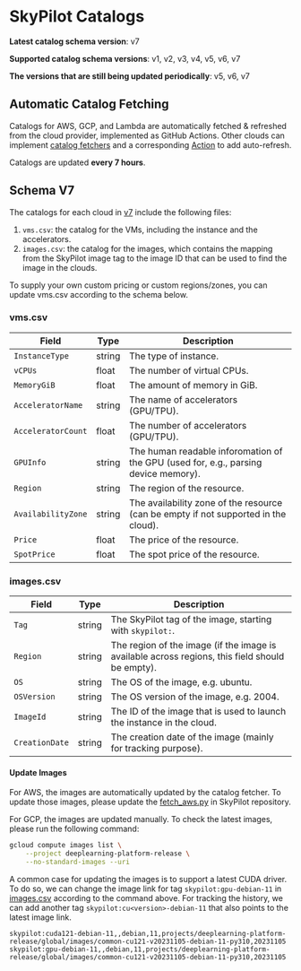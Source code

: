 # SkyPilot Catalogs

**Latest catalog schema version**: v7

**Supported catalog schema versions**: v1, v2, v3, v4, v5, v6, v7

**The versions that are still being updated periodically**: v5, v6, v7

## Automatic Catalog Fetching

Catalogs for AWS, GCP, and Lambda are automatically fetched & refreshed from the cloud provider, implemented as GitHub Actions. Other clouds can implement [catalog fetchers](https://github.com/skypilot-org/skypilot/tree/master/sky/catalog/data_fetchers) and a corresponding [Action](./.github/workflows/) to add auto-refresh.

Catalogs are updated **every 7 hours**.



## Schema V7

The catalogs for each cloud in [v7](./catalogs/v7) include the following files:
1. `vms.csv`: the catalog for the VMs, including the instance and the accelerators.
2. `images.csv`: the catalog for the images, which contains the mapping from the SkyPilot image tag to the image ID that can be used to find the image in the clouds. 

To supply your own custom pricing or custom regions/zones, you can update vms.csv according to the schema below.

### vms.csv

| Field | Type | Description |
| ----- | ---- | ----------- |
| `InstanceType` | string | The type of instance. |
| `vCPUs` | float | The number of virtual CPUs. |
| `MemoryGiB` | float | The amount of memory in GiB. |
| `AcceleratorName` | string | The name of accelerators (GPU/TPU). |
| `AcceleratorCount` | float | The number of accelerators (GPU/TPU). |
| `GPUInfo` | string | The human readable inforomation of the GPU (used for, e.g., parsing device memory). |
| `Region` | string | The region of the resource. |
| `AvailabilityZone` | string | The availability zone of the resource (can be empty if not supported in the cloud). |
| `Price` | float | The price of the resource. |
| `SpotPrice` | float | The spot price of the resource. |

### images.csv
| Field | Type | Description |
| ----- | ---- | ----------- |
| `Tag` | string | The SkyPilot tag of the image, starting with `skypilot:`. |
| `Region` | string | The region of the image (if the image is available across regions, this field should be empty). |
| `OS` | string | The OS of the image, e.g. ubuntu. |
| `OSVersion` | string | The OS version of the image, e.g. 2004. |
| `ImageId` | string | The ID of the image that is used to launch the instance in the cloud. |
| `CreationDate` | string | The creation date of the image (mainly for tracking purpose). |


#### Update Images

For AWS, the images are automatically updated by the catalog fetcher. To update those images, please update the [fetch_aws.py](https://github.com/skypilot-org/skypilot/blob/master/sky/catalog/data_fetchers/fetch_aws.py) in SkyPilot repository.

For GCP, the images are updated manually. To check the latest images, please run the following command:
```bash
gcloud compute images list \
    --project deeplearning-platform-release \
    --no-standard-images --uri 
```
A common case for updating the images is to support a latest CUDA driver. To do so, we can change the image link for tag `skypilot:gpu-debian-11` in [images.csv](./catalogs/v5/gcp/images.csv) according to the command above. For tracking the history, we can add another tag `skypilot:cu<version>-debian-11` that also points to the latest image link.
```csv
skypilot:cuda121-debian-11,,debian,11,projects/deeplearning-platform-release/global/images/common-cu121-v20231105-debian-11-py310,20231105
skypilot:gpu-debian-11,,debian,11,projects/deeplearning-platform-release/global/images/common-cu121-v20231105-debian-11-py310,20231105
```
